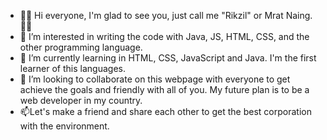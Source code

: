 - 🧑‍💻 Hi everyone, I'm glad to see you, just call me "Rikzil" or Mrat Naing. 🧑‍💻
- 👀 I’m interested in writing the code with Java, JS, HTML, CSS, and the other programming language. 
- 🌱 I’m currently learning in HTML, CSS, JavaScript and Java. I'm the first learner of this languages.
- 💞️ I’m looking to collaborate on this webpage with everyone to get achieve the goals and friendly with all of you. My future plan is to be a web developer in my country.
- 📫Let's make a friend and share each other to get the best corporation with the environment. 

<!---
MratRikzil/MratRikzil is a ✨ special ✨ repository because its `README.md` (this file) appears on your GitHub profile.
You can click the Preview link to take a look at your changes.
--->
